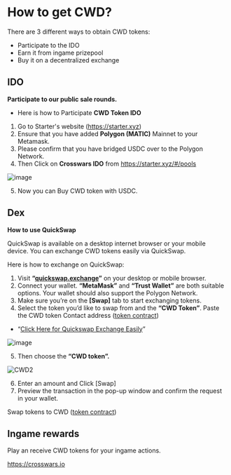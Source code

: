# How to get CWD?
There are 3 different ways to obtain CWD tokens: 
- Participate to the IDO
- Earn it from ingame prizepool
- Buy it on a decentralized exchange

## IDO
**Participate to our public sale rounds.**

- Here is how to Participate **CWD Token IDO**

1. Go to Starter's website (https://starter.xyz)
2. Ensure that you have added **Polygon (MATIC)** Mainnet to your Metamask.
3. Please confirm that you have bridged USDC over to the Polygon Network.
4. Then Click on **Crosswars IDO** from https://starter.xyz/#/pools

![image](https://user-images.githubusercontent.com/66314810/136743291-decc0041-03d3-403c-bcf1-8ed42fcf716b.png)

5. Now you can Buy CWD token with USDC.



## Dex
**How to use QuickSwap**

QuickSwap is available on a desktop internet browser or your mobile device. You can exchange CWD tokens easily via QuickSwap.

Here is how to exchange on QuickSwap:

1. Visit **“[quickswap.exchange](https://quickswap.exchange/#/swap?outputCurrency=0x2946Fea8f5C929c4b22020b4690966a70DC47085&inputCurrency=MATIC)”** on your desktop or mobile browser.
2. Connect your wallet. **“MetaMask”** and **“Trust Wallet”** are both suitable options. Your wallet should also support the Polygon Network.
3. Make sure you’re on the **[Swap]** tab to start exchanging tokens.
4. Select the token you’d like to swap from and the **“CWD Token”**. Paste the CWD token Contact address ([token contract](https://polygonscan.com/token/0x2946Fea8f5C929c4b22020b4690966a70DC47085)) 
- “[Click Here for Quickswap Exchange Easily](https://quickswap.exchange/#/swap?outputCurrency=0x2946Fea8f5C929c4b22020b4690966a70DC47085&inputCurrency=MATIC)”

![image](https://user-images.githubusercontent.com/66314810/136670057-43c7ee7d-94e7-4bda-887b-067cf461597d.png)

5. Then choose the **“CWD token”.**

![CWD2](https://user-images.githubusercontent.com/66314810/136670161-b0f708ef-bcad-4c11-9871-412b0a7026a6.PNG)

6. Enter an amount and Click [Swap]
7. Preview the transaction in the pop-up window and confirm the request in your wallet.
 

Swap tokens to CWD ([token contract](https://polygonscan.com/token/0x2946Fea8f5C929c4b22020b4690966a70DC47085))


## Ingame rewards

Play an receive CWD tokens for your ingame actions.

https://crosswars.io
